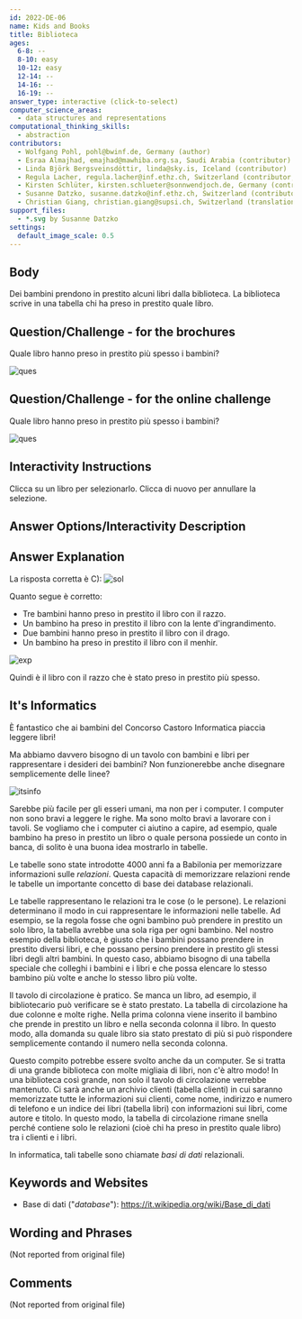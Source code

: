 ```yaml
---
id: 2022-DE-06
name: Kids and Books
title: Biblioteca
ages:
  6-8: --
  8-10: easy
  10-12: easy
  12-14: --
  14-16: --
  16-19: --
answer_type: interactive (click-to-select)
computer_science_areas:
  - data structures and representations
computational_thinking_skills:
  - abstraction
contributors:
  - Wolfgang Pohl, pohl@bwinf.de, Germany (author)
  - Esraa Almajhad, emajhad@mawhiba.org.sa, Saudi Arabia (contributor)
  - Linda Björk Bergsveinsdóttir, linda@sky.is, Iceland (contributor)
  - Regula Lacher, regula.lacher@inf.ethz.ch, Switzerland (contributor, translation from English into German)
  - Kirsten Schlüter, kirsten.schlueter@sonnwendjoch.de, Germany (contributor)
  - Susanne Datzko, susanne.datzko@inf.ethz.ch, Switzerland (contributor, graphics)
  - Christian Giang, christian.giang@supsi.ch, Switzerland (translation from German into Italian)  
support_files:
  - *.svg by Susanne Datzko
settings:
  default_image_scale: 0.5
---
```


[exp]: graphics/2022-DE-06-explanation.svg "Spiegazione"
[itsinfo]: graphics/2022-DE-06-itsinformatics.svg "It's Informatics"
[ques]: graphics/2022-DE-06-question.svg "Domanda"
[sol]: graphics/2022-DE-06-solution.svg "Soluzione"

## Body

Dei bambini prendono in prestito alcuni libri dalla biblioteca. La biblioteca scrive in una tabella chi ha preso in prestito quale libro.


## Question/Challenge - for the brochures

Quale libro hanno preso in prestito più spesso i bambini?

![ques]


## Question/Challenge - for the online challenge

Quale libro hanno preso in prestito più spesso i bambini?

![ques]


## Interactivity Instructions

Clicca su un libro per selezionarlo. Clicca di nuovo per annullare la selezione.

## Answer Options/Interactivity Description

<!-- empty -->


## Answer Explanation

La risposta corretta è C): ![sol]

Quanto segue è corretto:
 - Tre bambini hanno preso in prestito il libro con il razzo.
 - Un bambino ha preso in prestito il libro con la lente d'ingrandimento.
 - Due bambini hanno preso in prestito il libro con il drago.
 - Un bambino ha preso in prestito il libro con il menhir. 

![exp]

Quindi è il libro con il razzo che è stato preso in prestito più spesso.


## It's Informatics

È fantastico che ai bambini del Concorso Castoro Informatica piaccia leggere libri!

Ma abbiamo davvero bisogno di un tavolo con bambini e libri per rappresentare i desideri dei bambini? Non funzionerebbe anche disegnare semplicemente delle linee?

![itsinfo]


Sarebbe più facile per gli esseri umani, ma non per i computer. I computer non sono bravi a leggere le righe. Ma sono molto bravi a lavorare con i tavoli. Se vogliamo che i computer ci aiutino a capire, ad esempio, quale bambino ha preso in prestito un libro o quale persona possiede un conto in banca, di solito è una buona idea mostrarlo in tabelle.

Le tabelle sono state introdotte 4000 anni fa a Babilonia per memorizzare informazioni sulle _relazioni_. Questa capacità di memorizzare relazioni rende le tabelle un importante concetto di base dei database relazionali.

Le tabelle rappresentano le relazioni tra le cose (o le persone). Le relazioni determinano il modo in cui rappresentare le informazioni nelle tabelle. Ad esempio, se la regola fosse che ogni bambino può prendere in prestito un solo libro, la tabella avrebbe una sola riga per ogni bambino. Nel nostro esempio della biblioteca, è giusto che i bambini possano prendere in prestito diversi libri, e che possano persino prendere in prestito gli stessi libri degli altri bambini. In questo caso, abbiamo bisogno di una tabella speciale che colleghi i bambini e i libri e che possa elencare lo stesso bambino più volte e anche lo stesso libro più volte.

Il tavolo di circolazione è pratico. Se manca un libro, ad esempio, il bibliotecario può verificare se è stato prestato. La tabella di circolazione ha due colonne e molte righe. Nella prima colonna viene inserito il bambino che prende in prestito un libro e nella seconda colonna il libro. In questo modo, alla domanda su quale libro sia stato prestato di più si può rispondere semplicemente contando il numero nella seconda colonna.

Questo compito potrebbe essere svolto anche da un computer. Se si tratta di una grande biblioteca con molte migliaia di libri, non c'è altro modo! In una biblioteca così grande, non solo il tavolo di circolazione verrebbe mantenuto. Ci sarà anche un archivio clienti (tabella clienti) in cui saranno memorizzate tutte le informazioni sui clienti, come nome, indirizzo e numero di telefono e un indice dei libri (tabella libri) con informazioni sui libri, come autore e titolo. In questo modo, la tabella di circolazione rimane snella perché contiene solo le relazioni (cioè chi ha preso in prestito quale libro) tra i clienti e i libri.

In informatica, tali tabelle sono chiamate _basi di dati_ relazionali.



## Keywords and Websites
 - Base di dati ("_database_"): https://it.wikipedia.org/wiki/Base_di_dati

## Wording and Phrases

(Not reported from original file)


## Comments

(Not reported from original file)
